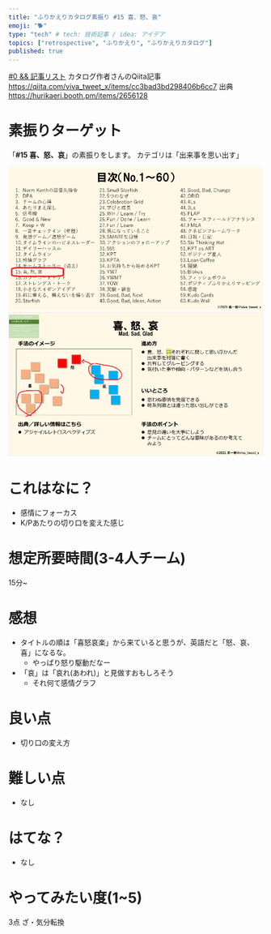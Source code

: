 ```yaml
---
title: "ふりかえりカタログ素振り #15 喜、怒、哀"
emoji: "🐕"
type: "tech" # tech: 技術記事 / idea: アイデア
topics: ["retrospective", "ふりかえり", "ふりかえりカタログ"]
published: true
---
```


[#0 && 記事リスト](/datsuns/articles/retrospective-su-bu-ri-0.md)
カタログ作者さんのQiita記事
https://qiita.com/viva_tweet_x/items/cc3bad3bd298406b6cc7
出典
https://hurikaeri.booth.pm/items/2656128

# 素振りターゲット

「**\#15 喜、怒、哀**」の素振りをします。
カテゴリは「出来事を思い出す」

![target](/images/retrospective-su-bu-ri/15-target.png)
![pattern](/images/retrospective-su-bu-ri/15-pattern.png)

# これはなに？

* 感情にフォーカス
* K/Pあたりの切り口を変えた感じ

# 想定所要時間(3-4人チーム)

15分~

# 感想

* タイトルの順は「喜怒哀楽」から来ていると思うが、英語だと「怒、哀、喜」になるな。
   * やっぱり怒り駆動だなー
* 「哀」は「哀れ(あわれ)」と見做すおもしろそう
   * それ何て感情グラフ

# 良い点

* 切り口の変え方

# 難しい点

* なし

# はてな？

* なし

# やってみたい度(1~5)

3点
ざ・気分転換

